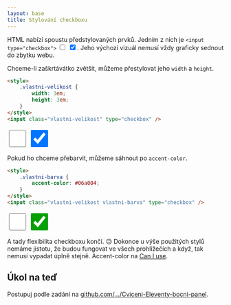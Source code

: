 ```yaml
---
layout: base
title: Stylování checkboxu
---
```


HTML nabízí spoustu předstylovaných prvků. Jedním z nich je `<input type="checkbox">` <input type="checkbox"> <input type="checkbox" checked>. Jeho výchozí vizuál nemusí vždy graficky sednout do zbytku webu.

Chceme-li zaškrtávátko zvětšit, můžeme přestylovat jeho `width` a `height`.

```html
<style>
	.vlastni-velikost {
		width: 3em;
		height: 3em;
	}
</style>
<input class="vlastni-velikost" type="checkbox" />
```

<style>
	.vlastni-velikost {
		width: 3em;
		height: 3em;
	}
</style>

<input class="vlastni-velikost" type="checkbox"> <input class="vlastni-velikost" type="checkbox" checked>

Pokud ho chceme přebarvit, můžeme sáhnout po `accent-color`.

```html
<style>
	.vlastni-barva {
		accent-color: #06a004;
	}
</style>
<input class="vlastni-velikost vlastni-barva" type="checkbox" />
```

<style>
	.vlastni-barva {
		accent-color: #06a004; /* zelená */
	}
</style>

<input class="vlastni-velikost vlastni-barva" type="checkbox"> <input class="vlastni-velikost vlastni-barva" type="checkbox" checked>

A tady flexibilita checkboxu končí. 😥 Dokonce u výše použitých stylů nemáme jistotu, že budou fungovat ve všech prohlížečích a když, tak nemusí vypadat úplně stejně. Accent-color na [Can I use](https://caniuse.com/?search=accent-color).

## Úkol na teď

Postupuj podle zadání na [github.com/…/Cviceni-Eleventy-bocni-panel](https://github.com/Czechitas-podklady-WEB/Cviceni-Eleventy-bocni-panel).
